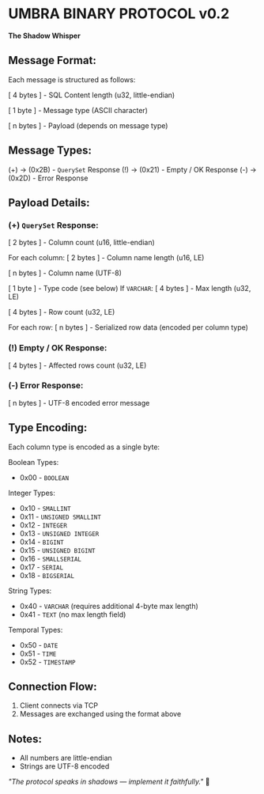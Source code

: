 # UMBRA BINARY PROTOCOL v0.2

**The Shadow Whisper**


## Message Format:

Each message is structured as follows:

[ 4 bytes ] - SQL Content length (u32, little-endian)

[ 1 byte  ] - Message type (ASCII character)

[ n bytes ] - Payload (depends on message type)

## Message Types:

(+) -> (0x2B) - `QuerySet` Response
(!) -> (0x21) - Empty / OK Response
(-) -> (0x2D) - Error Response

## Payload Details:

### (+) `QuerySet` Response:

[ 2 bytes ] - Column count (u16, little-endian)

For each column:
  [ 2 bytes ] - Column name length (u16, LE)

  [ n bytes ] - Column name (UTF-8)

  [ 1 byte  ] - Type code (see below)
      If `VARCHAR`:
        [ 4 bytes ] - Max length (u32, LE)

[ 4 bytes ] - Row count (u32, LE)

For each row:
  [ n bytes ] - Serialized row data (encoded per column type)

### (!) Empty / OK Response:

[ 4 bytes ] - Affected rows count (u32, LE)

### (-) Error Response:

[ n bytes ] - UTF-8 encoded error message


## Type Encoding:

Each column type is encoded as a single byte:

Boolean Types:
 - 0x00 - `BOOLEAN`

Integer Types:
 - 0x10 - `SMALLINT`
 - 0x11 - `UNSIGNED SMALLINT`
 - 0x12 - `INTEGER`
 - 0x13 - `UNSIGNED INTEGER`
 - 0x14 - `BIGINT`
 - 0x15 - `UNSIGNED BIGINT`
 - 0x16 - `SMALLSERIAL`
 - 0x17 - `SERIAL`
 - 0x18 - `BIGSERIAL`

String Types:
 - 0x40 - `VARCHAR` (requires additional 4-byte max length)
 - 0x41 - `TEXT` (no max length field)

Temporal Types:
 - 0x50 - `DATE`
 - 0x51 - `TIME`
 - 0x52 - `TIMESTAMP`


## Connection Flow:

1. Client connects via TCP
2. Messages are exchanged using the format above

## Notes:

- All numbers are little-endian
- Strings are UTF-8 encoded

*"The protocol speaks in shadows — implement it faithfully."* 🦇

